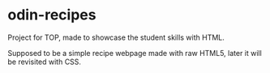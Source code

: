 # odin-recipes

Project for TOP, made to showcase the student skills with HTML.

Supposed to be a simple recipe webpage made with raw HTML5, later it will be revisited with CSS.
